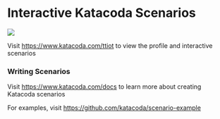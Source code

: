 # Interactive Katacoda Scenarios

[![](http://shields.katacoda.com/katacoda/ttiot/count.svg)](https://www.katacoda.com/ttiot "Get your profile on Katacoda.com")

Visit https://www.katacoda.com/ttiot to view the profile and interactive scenarios

### Writing Scenarios
Visit https://www.katacoda.com/docs to learn more about creating Katacoda scenarios

For examples, visit https://github.com/katacoda/scenario-example
